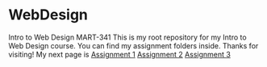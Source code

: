 # WebDesign
Intro to Web Design MART-341
This is my root repository for my Intro to Web Design course. You can find my assignment folders inside. Thanks for visiting!
My next page is [Assignment 1](https://giibbzziiee.github.io/WebDesign/Assignment1)
[Assignment 2](https://giibbzziiee.github.io/WebDesign/Assignment%202/)
[Assignment 3](https://giibbzziiee.github.io/WebDesign/Assignment3/)
